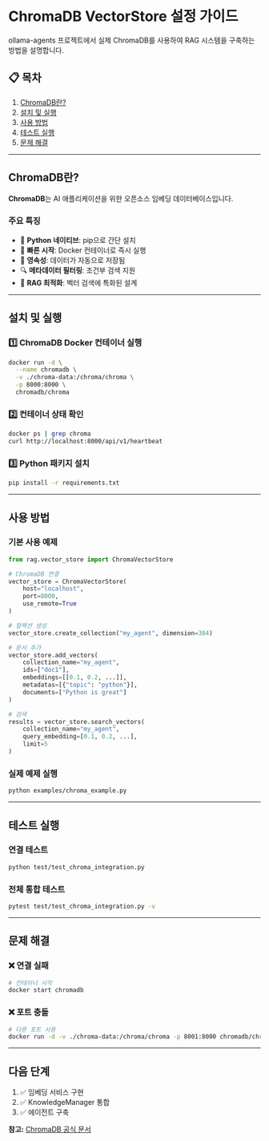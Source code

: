# ChromaDB VectorStore 설정 가이드

ollama-agents 프로젝트에서 실제 ChromaDB를 사용하여 RAG 시스템을 구축하는 방법을 설명합니다.

## 📋 목차

1. [ChromaDB란?](#chromadb란)
2. [설치 및 실행](#설치-및-실행)
3. [사용 방법](#사용-방법)
4. [테스트 실행](#테스트-실행)
5. [문제 해결](#문제-해결)

---

## ChromaDB란?

**ChromaDB**는 AI 애플리케이션을 위한 오픈소스 임베딩 데이터베이스입니다.

### 주요 특징
- 🐍 **Python 네이티브**: pip으로 간단 설치
- 🚀 **빠른 시작**: Docker 컨테이너로 즉시 실행
- 💾 **영속성**: 데이터가 자동으로 저장됨
- 🔍 **메타데이터 필터링**: 조건부 검색 지원
- 🎯 **RAG 최적화**: 벡터 검색에 특화된 설계

---

## 설치 및 실행

### 1️⃣ ChromaDB Docker 컨테이너 실행

```bash
docker run -d \
  --name chromadb \
  -v ./chroma-data:/chroma/chroma \
  -p 8000:8000 \
  chromadb/chroma
```

### 2️⃣ 컨테이너 상태 확인

```bash
docker ps | grep chroma
curl http://localhost:8000/api/v1/heartbeat
```

### 3️⃣ Python 패키지 설치

```bash
pip install -r requirements.txt
```

---

## 사용 방법

### 기본 사용 예제

```python
from rag.vector_store import ChromaVectorStore

# ChromaDB 연결
vector_store = ChromaVectorStore(
    host="localhost",
    port=8000,
    use_remote=True
)

# 컬렉션 생성
vector_store.create_collection("my_agent", dimension=384)

# 문서 추가
vector_store.add_vectors(
    collection_name="my_agent",
    ids=["doc1"],
    embeddings=[[0.1, 0.2, ...]],
    metadatas=[{"topic": "python"}],
    documents=["Python is great"]
)

# 검색
results = vector_store.search_vectors(
    collection_name="my_agent",
    query_embedding=[0.1, 0.2, ...],
    limit=5
)
```

### 실제 예제 실행

```bash
python examples/chroma_example.py
```

---

## 테스트 실행

### 연결 테스트

```bash
python test/test_chroma_integration.py
```

### 전체 통합 테스트

```bash
pytest test/test_chroma_integration.py -v
```

---

## 문제 해결

### ❌ 연결 실패

```bash
# 컨테이너 시작
docker start chromadb
```

### ❌ 포트 충돌

```bash
# 다른 포트 사용
docker run -d -v ./chroma-data:/chroma/chroma -p 8001:8000 chromadb/chroma
```

---

## 다음 단계

1. ✅ 임베딩 서비스 구현
2. ✅ KnowledgeManager 통합
3. ✅ 에이전트 구축

**참고:** [ChromaDB 공식 문서](https://docs.trychroma.com/)
